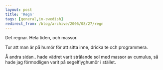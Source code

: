 ```yaml
---
layout: post
title: 'Regn'
tags: [general,in-swedish]
redirect_from: /blog/archive/2006/08/27/regn
---
```


Det regnar. Hela tiden, och massor.

Tur att man är på humör för att sitta inne, dricka te och programmera.

Å andra sidan.. hade vädret varit strålande sol med massor av cumulus,
så hade jag förmodligen varit på segelflyghumör i stället.

